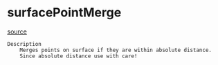 # surfacePointMerge

[source](github.com/OpenFOAM-jp/OpenFOAM-utilities-tutorials-jp/blob/master/v1906/surface/surfacePointMerge/surfacePointMerge.C/surfacePointMerge.C)

```
Description
    Merges points on surface if they are within absolute distance.
    Since absolute distance use with care!


```

